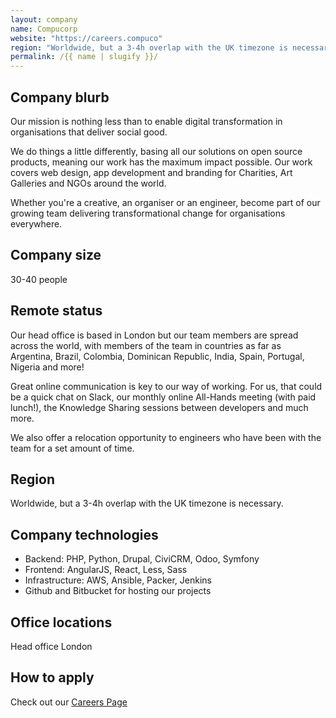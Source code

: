 ```yaml
---
layout: company
name: Compucorp
website: "https://careers.compuco"
region: "Worldwide, but a 3-4h overlap with the UK timezone is necessary."
permalink: /{{ name | slugify }}/
---
```


## Company blurb

Our mission is nothing less than to enable digital transformation in organisations that deliver social good. 

We do things a little differently, basing all our solutions on open source products, meaning our work has the maximum impact possible. Our work covers web design, app development and branding for Charities, Art Galleries and NGOs around the world. 

Whether you're a creative, an organiser or an engineer, become part of our growing team delivering transformational change for organisations everywhere.

## Company size

30-40 people

## Remote status

Our head office is based in London but our team members are spread across the world, with members of the team  in countries as far as Argentina, Brazil, Colombia, Dominican Republic, India, Spain, Portugal, Nigeria and more! 

Great online communication is key to our way of working. For us, that could be a quick chat on Slack, our monthly online All-Hands meeting (with paid lunch!), the Knowledge Sharing sessions between developers and much more.

We also offer a relocation opportunity to engineers who have been with the team for a set amount of time.

## Region

Worldwide, but a 3-4h overlap with the UK timezone is necessary.

## Company technologies

- Backend: PHP, Python, Drupal, CiviCRM, Odoo, Symfony
- Frontend: AngularJS, React, Less, Sass
- Infrastructure: AWS, Ansible, Packer, Jenkins
- Github and Bitbucket for hosting our projects

## Office locations

Head office London

## How to apply

Check out our [Careers Page](https://careers.compuco.io/open-roles)